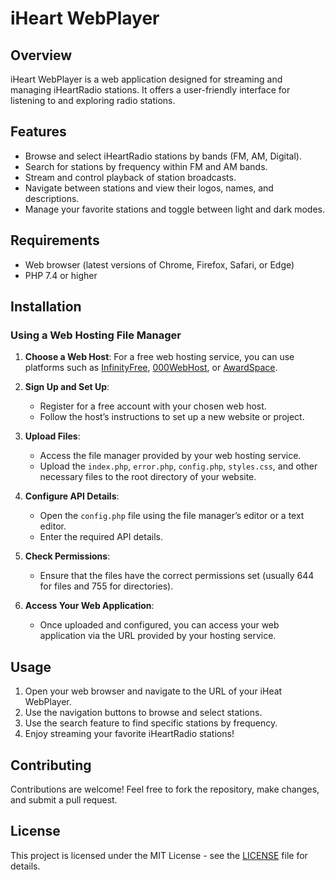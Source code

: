 # iHeart WebPlayer

## Overview
iHeart WebPlayer is a web application designed for streaming and managing iHeartRadio stations. It offers a user-friendly interface for listening to and exploring radio stations.

## Features
- Browse and select iHeartRadio stations by bands (FM, AM, Digital).
- Search for stations by frequency within FM and AM bands.
- Stream and control playback of station broadcasts.
- Navigate between stations and view their logos, names, and descriptions.
- Manage your favorite stations and toggle between light and dark modes.

## Requirements
- Web browser (latest versions of Chrome, Firefox, Safari, or Edge)
- PHP 7.4 or higher

## Installation

### Using a Web Hosting File Manager

1. **Choose a Web Host**: For a free web hosting service, you can use platforms such as [InfinityFree](https://www.infinityfree.net/), [000WebHost](https://www.000webhost.com/), or [AwardSpace](https://www.awardspace.com/).

2. **Sign Up and Set Up**:
   - Register for a free account with your chosen web host.
   - Follow the host’s instructions to set up a new website or project.

3. **Upload Files**:
   - Access the file manager provided by your web hosting service.
   - Upload the `index.php`, `error.php`, `config.php`, `styles.css`, and other necessary files to the root directory of your website.

4. **Configure API Details**:
   - Open the `config.php` file using the file manager’s editor or a text editor.
   - Enter the required API details.

5. **Check Permissions**:
   - Ensure that the files have the correct permissions set (usually 644 for files and 755 for directories).

6. **Access Your Web Application**:
   - Once uploaded and configured, you can access your web application via the URL provided by your hosting service.

## Usage
1. Open your web browser and navigate to the URL of your iHeat WebPlayer.
2. Use the navigation buttons to browse and select stations.
3. Use the search feature to find specific stations by frequency.
4. Enjoy streaming your favorite iHeartRadio stations!

## Contributing
Contributions are welcome! Feel free to fork the repository, make changes, and submit a pull request.

## License
This project is licensed under the MIT License - see the [LICENSE](LICENSE) file for details.

